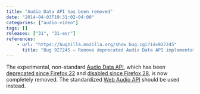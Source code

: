 ```yaml
---
title: "Audio Data API has been removed"
date: "2014-04-03T19:31:02-04:00"
categories: ["audio-video"]
tags: []
releases: ["31", "31-esr"]
references:
    - url: "https://bugzilla.mozilla.org/show_bug.cgi?id=927245"
      title: "Bug 927245 – Remove deprecated Audio Data API implementation"
---
```

The experimental, non-standard [Audio Data API](https://developer.mozilla.org/docs/Introducing_the_Audio_API_Extension), which has been [deprecated since Firefox 22](https://www.fxsitecompat.dev/en-CA/docs/2013/audio-data-api-has-been-deprecated/) and [disabled since Firefox 28](https://www.fxsitecompat.dev/en-CA/docs/2013/audio-data-api-has-been-disabled/), is now completely removed. The standardized [Web Audio API](https://developer.mozilla.org/docs/Web_Audio_API) should be used instead.

